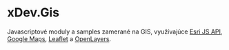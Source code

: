 # xDev.Gis

Javascriptové moduly a samples zamerané na GIS, využívajúce 
[Esri JS API](https://developers.arcgis.com/javascript/), 
[Google Maps](https://developers.google.com/maps/documentation/javascript/reference), 
[Leaflet](http://leafletjs.com/) a 
[OpenLayers](http://openlayers.org/).